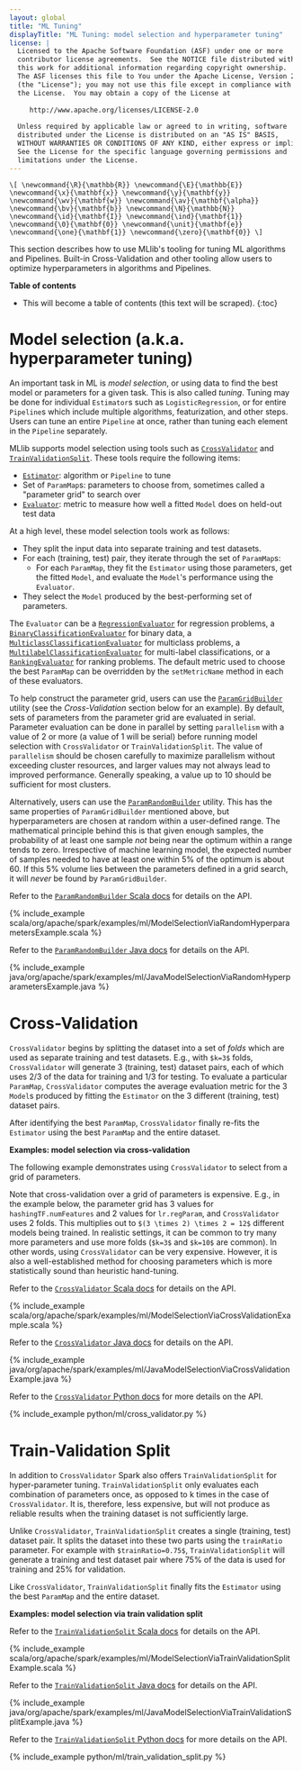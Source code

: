 ```yaml
---
layout: global
title: "ML Tuning"
displayTitle: "ML Tuning: model selection and hyperparameter tuning"
license: |
  Licensed to the Apache Software Foundation (ASF) under one or more
  contributor license agreements.  See the NOTICE file distributed with
  this work for additional information regarding copyright ownership.
  The ASF licenses this file to You under the Apache License, Version 2.0
  (the "License"); you may not use this file except in compliance with
  the License.  You may obtain a copy of the License at
 
     http://www.apache.org/licenses/LICENSE-2.0
 
  Unless required by applicable law or agreed to in writing, software
  distributed under the License is distributed on an "AS IS" BASIS,
  WITHOUT WARRANTIES OR CONDITIONS OF ANY KIND, either express or implied.
  See the License for the specific language governing permissions and
  limitations under the License.
---
```


`\[
\newcommand{\R}{\mathbb{R}}
\newcommand{\E}{\mathbb{E}}
\newcommand{\x}{\mathbf{x}}
\newcommand{\y}{\mathbf{y}}
\newcommand{\wv}{\mathbf{w}}
\newcommand{\av}{\mathbf{\alpha}}
\newcommand{\bv}{\mathbf{b}}
\newcommand{\N}{\mathbb{N}}
\newcommand{\id}{\mathbf{I}}
\newcommand{\ind}{\mathbf{1}}
\newcommand{\0}{\mathbf{0}}
\newcommand{\unit}{\mathbf{e}}
\newcommand{\one}{\mathbf{1}}
\newcommand{\zero}{\mathbf{0}}
\]`

This section describes how to use MLlib's tooling for tuning ML algorithms and Pipelines.
Built-in Cross-Validation and other tooling allow users to optimize hyperparameters in algorithms and Pipelines.

**Table of contents**

* This will become a table of contents (this text will be scraped).
{:toc}

# Model selection (a.k.a. hyperparameter tuning)

An important task in ML is *model selection*, or using data to find the best model or parameters for a given task.  This is also called *tuning*.
Tuning may be done for individual `Estimator`s such as `LogisticRegression`, or for entire `Pipeline`s which include multiple algorithms, featurization, and other steps.  Users can tune an entire `Pipeline` at once, rather than tuning each element in the `Pipeline` separately.

MLlib supports model selection using tools such as [`CrossValidator`](api/scala/org/apache/spark/ml/tuning/CrossValidator.html) and [`TrainValidationSplit`](api/scala/org/apache/spark/ml/tuning/TrainValidationSplit.html).
These tools require the following items:

* [`Estimator`](api/scala/org/apache/spark/ml/Estimator.html): algorithm or `Pipeline` to tune
* Set of `ParamMap`s: parameters to choose from, sometimes called a "parameter grid" to search over
* [`Evaluator`](api/scala/org/apache/spark/ml/evaluation/Evaluator.html): metric to measure how well a fitted `Model` does on held-out test data

At a high level, these model selection tools work as follows:

* They split the input data into separate training and test datasets.
* For each (training, test) pair, they iterate through the set of `ParamMap`s:
  * For each `ParamMap`, they fit the `Estimator` using those parameters, get the fitted `Model`, and evaluate the `Model`'s performance using the `Evaluator`.
* They select the `Model` produced by the best-performing set of parameters.

The `Evaluator` can be a [`RegressionEvaluator`](api/scala/org/apache/spark/ml/evaluation/RegressionEvaluator.html)
for regression problems, a [`BinaryClassificationEvaluator`](api/scala/org/apache/spark/ml/evaluation/BinaryClassificationEvaluator.html)
for binary data, a [`MulticlassClassificationEvaluator`](api/scala/org/apache/spark/ml/evaluation/MulticlassClassificationEvaluator.html)
for multiclass problems, a [`MultilabelClassificationEvaluator`](api/scala/org/apache/spark/ml/evaluation/MultilabelClassificationEvaluator.html)
 for multi-label classifications, or a
[`RankingEvaluator`](api/scala/org/apache/spark/ml/evaluation/RankingEvaluator.html) for ranking problems. The default metric used to
choose the best `ParamMap` can be overridden by the `setMetricName` method in each of these evaluators.

To help construct the parameter grid, users can use the [`ParamGridBuilder`](api/scala/org/apache/spark/ml/tuning/ParamGridBuilder.html) utility (see the *Cross-Validation* section below for an example).
By default, sets of parameters from the parameter grid are evaluated in serial. Parameter evaluation can be done in parallel by setting `parallelism` with a value of 2 or more (a value of 1 will be serial) before running model selection with `CrossValidator` or `TrainValidationSplit`.
The value of `parallelism` should be chosen carefully to maximize parallelism without exceeding cluster resources, and larger values may not always lead to improved performance.  Generally speaking, a value up to 10 should be sufficient for most clusters.

Alternatively, users can use the [`ParamRandomBuilder`](api/scala/org/apache/spark/ml/tuning/ParamRandomBuilder.html) utility.
This has the same properties of `ParamGridBuilder` mentioned above, but hyperparameters are chosen at random within a user-defined range.
The mathematical principle behind this is that given enough samples, the probability of at least one sample *not* being near the optimum within a range tends to zero.
Irrespective of machine learning model, the expected number of samples needed to have at least one within 5% of the optimum is about 60. 
If this 5% volume lies between the parameters defined in a grid search, it will *never* be found by `ParamGridBuilder`.  

<div class="codetabs">

<div data-lang="scala" markdown="1">

Refer to the [`ParamRandomBuilder` Scala docs](api/scala/org/apache/spark/ml/tuning/ParamRandomBuilder.html) for details on the API.

{% include_example scala/org/apache/spark/examples/ml/ModelSelectionViaRandomHyperparametersExample.scala %}
</div>

<div data-lang="java" markdown="1">

Refer to the [`ParamRandomBuilder` Java docs](api/java/org/apache/spark/ml/tuning/ParamRandomBuilder.html) for details on the API.

{% include_example java/org/apache/spark/examples/ml/JavaModelSelectionViaRandomHyperparametersExample.java %}
</div>

</div>

# Cross-Validation

`CrossValidator` begins by splitting the dataset into a set of *folds* which are used as separate training and test datasets. E.g., with `$k=3$` folds, `CrossValidator` will generate 3 (training, test) dataset pairs, each of which uses 2/3 of the data for training and 1/3 for testing.  To evaluate a particular `ParamMap`, `CrossValidator` computes the average evaluation metric for the 3 `Model`s produced by fitting the `Estimator` on the 3 different (training, test) dataset pairs.

After identifying the best `ParamMap`, `CrossValidator` finally re-fits the `Estimator` using the best `ParamMap` and the entire dataset.

**Examples: model selection via cross-validation**

The following example demonstrates using `CrossValidator` to select from a grid of parameters.

Note that cross-validation over a grid of parameters is expensive.
E.g., in the example below, the parameter grid has 3 values for `hashingTF.numFeatures` and 2 values for `lr.regParam`, and `CrossValidator` uses 2 folds.  This multiplies out to `$(3 \times 2) \times 2 = 12$` different models being trained.
In realistic settings, it can be common to try many more parameters and use more folds (`$k=3$` and `$k=10$` are common).
In other words, using `CrossValidator` can be very expensive.
However, it is also a well-established method for choosing parameters which is more statistically sound than heuristic hand-tuning.

<div class="codetabs">

<div data-lang="scala" markdown="1">

Refer to the [`CrossValidator` Scala docs](api/scala/org/apache/spark/ml/tuning/CrossValidator.html) for details on the API.

{% include_example scala/org/apache/spark/examples/ml/ModelSelectionViaCrossValidationExample.scala %}
</div>

<div data-lang="java" markdown="1">

Refer to the [`CrossValidator` Java docs](api/java/org/apache/spark/ml/tuning/CrossValidator.html) for details on the API.

{% include_example java/org/apache/spark/examples/ml/JavaModelSelectionViaCrossValidationExample.java %}
</div>

<div data-lang="python" markdown="1">

Refer to the [`CrossValidator` Python docs](api/python/reference/api/pyspark.ml.tuning.CrossValidator.html) for more details on the API.

{% include_example python/ml/cross_validator.py %}
</div>

</div>

# Train-Validation Split

In addition to  `CrossValidator` Spark also offers `TrainValidationSplit` for hyper-parameter tuning.
`TrainValidationSplit` only evaluates each combination of parameters once, as opposed to k times in
 the case of `CrossValidator`. It is, therefore, less expensive,
 but will not produce as reliable results when the training dataset is not sufficiently large.

Unlike `CrossValidator`, `TrainValidationSplit` creates a single (training, test) dataset pair.
It splits the dataset into these two parts using the `trainRatio` parameter. For example with `$trainRatio=0.75$`,
`TrainValidationSplit` will generate a training and test dataset pair where 75% of the data is used for training and 25% for validation.

Like `CrossValidator`, `TrainValidationSplit` finally fits the `Estimator` using the best `ParamMap` and the entire dataset.

**Examples: model selection via train validation split**

<div class="codetabs">

<div data-lang="scala" markdown="1">

Refer to the [`TrainValidationSplit` Scala docs](api/scala/org/apache/spark/ml/tuning/TrainValidationSplit.html) for details on the API.

{% include_example scala/org/apache/spark/examples/ml/ModelSelectionViaTrainValidationSplitExample.scala %}
</div>

<div data-lang="java" markdown="1">

Refer to the [`TrainValidationSplit` Java docs](api/java/org/apache/spark/ml/tuning/TrainValidationSplit.html) for details on the API.

{% include_example java/org/apache/spark/examples/ml/JavaModelSelectionViaTrainValidationSplitExample.java %}
</div>

<div data-lang="python" markdown="1">

Refer to the [`TrainValidationSplit` Python docs](api/python/reference/api/pyspark.ml.tuning.TrainValidationSplit.html) for more details on the API.

{% include_example python/ml/train_validation_split.py %}
</div>

</div>
